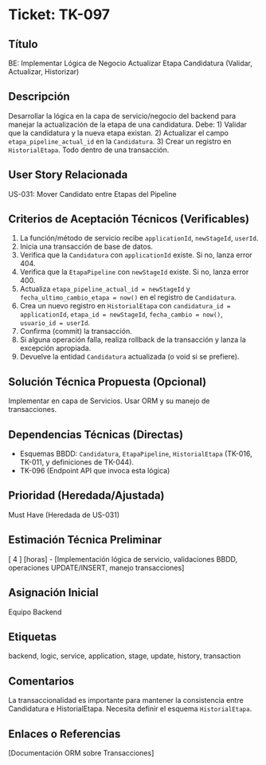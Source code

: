 # Ticket: TK-097

## Título
BE: Implementar Lógica de Negocio Actualizar Etapa Candidatura (Validar, Actualizar, Historizar)

## Descripción
Desarrollar la lógica en la capa de servicio/negocio del backend para manejar la actualización de la etapa de una candidatura. Debe: 1) Validar que la candidatura y la nueva etapa existan. 2) Actualizar el campo `etapa_pipeline_actual_id` en la `Candidatura`. 3) Crear un registro en `HistorialEtapa`. Todo dentro de una transacción.

## User Story Relacionada
US-031: Mover Candidato entre Etapas del Pipeline

## Criterios de Aceptación Técnicos (Verificables)
1.  La función/método de servicio recibe `applicationId`, `newStageId`, `userId`.
2.  Inicia una transacción de base de datos.
3.  Verifica que la `Candidatura` con `applicationId` existe. Si no, lanza error 404.
4.  Verifica que la `EtapaPipeline` con `newStageId` existe. Si no, lanza error 400.
5.  Actualiza `etapa_pipeline_actual_id = newStageId` y `fecha_ultimo_cambio_etapa = now()` en el registro de `Candidatura`.
6.  Crea un nuevo registro en `HistorialEtapa` con `candidatura_id = applicationId`, `etapa_id = newStageId`, `fecha_cambio = now()`, `usuario_id = userId`.
7.  Confirma (commit) la transacción.
8.  Si alguna operación falla, realiza rollback de la transacción y lanza la excepción apropiada.
9.  Devuelve la entidad `Candidatura` actualizada (o void si se prefiere).

## Solución Técnica Propuesta (Opcional)
Implementar en capa de Servicios. Usar ORM y su manejo de transacciones.

## Dependencias Técnicas (Directas)
* Esquemas BBDD: `Candidatura`, `EtapaPipeline`, `HistorialEtapa` (TK-016, TK-011, y definiciones de TK-044).
* TK-096 (Endpoint API que invoca esta lógica)

## Prioridad (Heredada/Ajustada)
Must Have (Heredada de US-031)

## Estimación Técnica Preliminar
[ 4 ] [horas] - [Implementación lógica de servicio, validaciones BBDD, operaciones UPDATE/INSERT, manejo transacciones]

## Asignación Inicial
Equipo Backend

## Etiquetas
backend, logic, service, application, stage, update, history, transaction

## Comentarios
La transaccionalidad es importante para mantener la consistencia entre Candidatura e HistorialEtapa. Necesita definir el esquema `HistorialEtapa`.

## Enlaces o Referencias
[Documentación ORM sobre Transacciones]